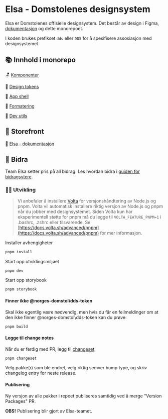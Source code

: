 # Elsa - Domstolenes designsystem

Elsa er Domstolenes offisielle designsystem. Det består av design i Figma, [dokumentasjon](https://design.domstol.no/) og dette monorepoet.

I koden brukes prefikset `dds` eller `DDS` for å spesifisere assosiasjon med designsystemet.

## 📚 Innhold i monorepo

🪑 [Komponenter](packages/components/README.md)

🎨 [Design tokens](packages/tokens/README.md)

🐚 [App shell](packages/app-shell/README.md)

📕 [Formatering](packages/formatting/README.md)

🔧 [Dev utils](packages/development-utils/README.md)

## 🏬 Storefront

📖 [Elsa - dokumentasjon](https://design.domstol.no/)

## 🤝 Bidra

Team Elsa setter pris på all bidrag. Les hvordan bidra i [guiden for bidragsytere](https://design.domstol.no/987b33f71/p/34c962-hvordan-bidra/b/603442).

### 🧑‍💻 Utvikling

> Vi anbefaler å installere [Volta](https://volta.sh/) for versjonshåndtering av Node.js og pnpm.
> Volta vil automatisk installere riktig versjon av Node.js og pnpm når du jobber med designsystemet.
> Siden Volta kun har eksperimentell støtte for pnpm må du legge til `VOLTA_FEATURE_PNPM=1` i .bashrc, .zshrc eller tilsvarende.
> Se [https://docs.volta.sh/advanced/pnpm](https://docs.volta.sh/advanced/pnpm) for mer informasjon.

Installer avhengigheter

```bash
pnpm install
```

Start opp utviklingsmiljøet

```bash
pnpm dev
```

Start opp storybook

```bash
pnpm storybook
```

#### Finner ikke @norges-domstol\dds-token

Skal ikke egentlig være nødvendig, men hvis du får en feilmeldinger om at den ikke finner @norges-domstol\dds-token kan du prøve:

```bash
pnpm build
```

#### Legge til change notes

Når du er ferdig med PR, legg til [changeset](https://github.com/changesets/changesets/blob/main/docs/adding-a-changeset.md):

```bash
pnpm changeset
```

Velg pakke(r) som ble endret, velg riktig semver bump type, og skriv changelog entry for neste release.

#### Publisering

Ny versjon av alle pakker i repoet publiseres samtidig ved å merge "Version Packages" PR.

**OBS!** Publisering blir gjort av Elsa-teamet.
